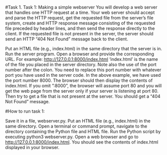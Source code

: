 #Task 1. 
Task 1: Making a simple webserver
You will develop a web server that handles one HTTP request at a time. Your web server should accept and parse the HTTP request, get the requested file from the server’s file system, create and HTTP response message consisting of the requested file preceded by header lines, and then send the
response directly to the client. If the requested file is not present in the server, the server should send an HTTP “404 Not Found” message back to the client. 


Put an HTML file (e.g., index.html) in the same directory that the server is in. Run the server program. Open a browser and provide the corresponding URL. For example: http://127.0.0.1:8000/index.html
‘index.html’ is the name of the file you placed in the server directory. Note also the use of the port number after the colon. You need to replace this port number with whatever port you have used in
the server code. In the above example, we have used the port number 8000. The browser should then display the contents of index.html. If you omit ”:8000”, the browser will assume port 80 and you will
get the web page from the server only if your server is listening at port 80. Then try to get a file that is not present at the server. You should get a “404 Not Found” message.

#How to run task 1:

Save it in a file, webserver.py.
Put an HTML file (e.g., index.html) in the same directory.
Open a terminal or command prompt, navigate to the directory containing the Python file and HTML file.
Run the Python script by executing python3 webserver.py.
Open a web browser and go to http://127.0.0.1:8000/index.html. 
You should see the contents of index.html displayed in your browser.
